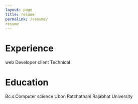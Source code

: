 ```yaml
---
layout: page
title: resume
permalink: /resume/
resume
---
```

# Experience
web Developer client Technical
# Education
Bc.s.Computer science Ubon Ratchathani Rajabhat University
